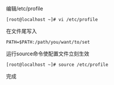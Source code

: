 编辑/etc/profile
```
[root@localhost ~]# vi /etc/profile
```
在文件尾写入
```
PATH=$PATH:/path/you/want/to/set
```
运行source命令使配置文件立刻生效
```
[root@localhost ~]# source /etc/profile
```
完成
